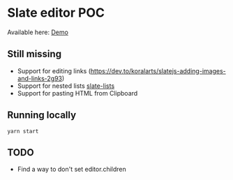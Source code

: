 # Slate editor POC

Available here: [Demo](https://wok.github.io/slate-test/)

## Still missing

* Support for editing links (https://dev.to/koralarts/slatejs-adding-images-and-links-2g93)
* Support for nested lists [slate-lists](https://www.npmjs.com/package/@prezly/slate-lists)
* Support for pasting HTML from Clipboard

## Running locally

```
yarn start
```

## TODO

* Find a way to don't set editor.children